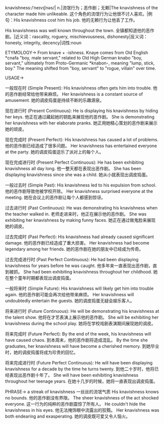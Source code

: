 knavishness:/ˈneɪvɪʃnəs/| n.|流氓行为；恶作剧；无赖|The knavishness of the character made him unlikeable.  这个角色的流氓行为让他很不讨人喜欢。|例句：His knavishness cost him his job. 他的无赖行为让他丢了工作。

His knavishness was well known throughout the town.  全镇都知道他的恶作剧。|近义词：rascality, roguery, mischievousness, dishonesty|反义词：honesty, integrity, decency|词性:noun

ETYMOLOGY->
From knave + -ishness.  Knaye comes from Old English *cnafa "boy, male servant," related to Old High German knabo "boy, servant," ultimately from Proto-Germanic *knabon-, meaning "lump, stick, boy."  The meaning shifted from "boy, servant" to "rogue, villain" over time.

USAGE->

一般现在时 (Simple Present):
His knavishness often gets him into trouble. 他的恶作剧经常给他带来麻烦。
Her knavishness is a constant source of amusement. 她的调皮捣蛋是持续不断的乐趣源泉。

现在进行时 (Present Continuous):
He is displaying his knavishness by hiding her keys. 他正在通过藏起她的钥匙来展现他的恶作剧。
She is demonstrating her knavishness with her elaborate pranks. 她正用她精心策划的恶作剧来展示她的顽皮。

现在完成时 (Present Perfect):
His knavishness has caused a lot of problems. 他的恶作剧已经造成了很多问题。
Her knavishness has entertained everyone at the party. 她的调皮捣蛋逗乐了派对上的每个人。

现在完成进行时 (Present Perfect Continuous):
He has been exhibiting knavishness all day long. 他一整天都在表现出恶作剧。
She has been displaying knavishness since she was a child. 她从小就表现出调皮捣蛋。


一般过去时 (Simple Past):
His knavishness led to his expulsion from school. 他的恶作剧导致他被学校开除。
Her knavishness surprised everyone at the meeting. 她在会议上的恶作剧让每个人都感到惊讶。

过去进行时 (Past Continuous):
He was demonstrating his knavishness when the teacher walked in.  老师走进来时，他正在展示他的恶作剧。
She was exhibiting her knavishness by making funny faces. 她正在通过做鬼脸来展现她的调皮。

过去完成时 (Past Perfect):
His knavishness had already caused significant damage. 他的恶作剧已经造成了重大损害。
Her knavishness had become legendary among her friends. 她的恶作剧在她的朋友中已经成为传奇。

过去完成进行时 (Past Perfect Continuous):
He had been displaying knavishness for years before he was caught.  他多年来一直表现出恶作剧，直到被抓。
She had been exhibiting knavishness throughout her childhood.  她在整个童年时期都表现出调皮捣蛋。


一般将来时 (Simple Future):
His knavishness will likely get him into trouble again. 他的恶作剧可能会再次给他带来麻烦。
Her knavishness will undoubtedly entertain the guests. 她的调皮捣蛋无疑会娱乐客人。

将来进行时 (Future Continuous):
He will be demonstrating his knavishness at the talent show. 他将在才艺表演上展示他的恶作剧。
She will be exhibiting her knavishness during the school play. 她将在学校戏剧表演期间展现她的调皮。

将来完成时 (Future Perfect):
By the end of the week, his knavishness will have caused chaos. 到本周末，他的恶作剧将造成混乱。
By the time she graduates, her knavishness will have become a cherished memory. 到她毕业时，她的调皮捣蛋将成为珍贵的回忆。

将来完成进行时 (Future Perfect Continuous):
He will have been displaying knavishness for a decade by the time he turns twenty. 到他二十岁时，他将已经表现出恶作剧十年了。
She will have been exhibiting knavishness throughout her teenage years. 在她十几岁的时候，她将一直表现出调皮捣蛋。


PHRASE->
a streak of knavishness  一丝丝的流氓气质
His knavishness knows no bounds. 他的恶作剧没有界限。
The sheer knavishness of the act shocked everyone.  这一行为的纯粹的恶作剧震惊了所有人。
He couldn't hide the knavishness in his eyes. 他无法掩饰眼中流露出的狡黠。
Her knavishness was both endearing and exasperating. 她的调皮既可爱又令人恼火。



